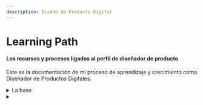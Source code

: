```yaml
---
description: Diseño de Producto Digital
---
```


# Learning Path

#### Los recursos y procesos ligados al perfil de diseñador de producto

Este es la documentación de mi proceso de aprendizaje y crecimiento como Diseñador de Productos Digitales.



<details>

<summary>La base</summary>

Cambio de mentalidad

Aprendizaje autónomo

</details>

<details>

<summary></summary>



</details>



##
